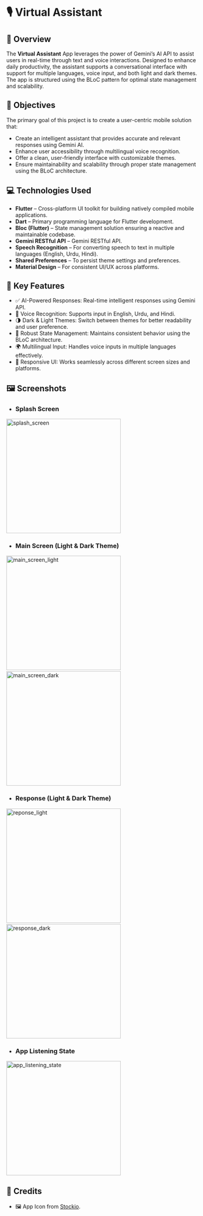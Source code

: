 # 🎙️ Virtual Assistant

## 📝 Overview

The **Virtual Assistant** App leverages the power of Gemini’s AI API to assist users in real-time through text and voice interactions. Designed to enhance daily productivity, the assistant supports a conversational interface with support for multiple languages, voice input, and both light and dark themes. The app is structured using the BLoC pattern for optimal state management and scalability.

## 🎯 Objectives

The primary goal of this project is to create a user-centric mobile solution that:

- Create an intelligent assistant that provides accurate and relevant responses using Gemini AI.
- Enhance user accessibility through multilingual voice recognition.
- Offer a clean, user-friendly interface with customizable themes.
- Ensure maintainability and scalability through proper state management using the BLoC architecture.

## 💻 Technologies Used

- **Flutter** – Cross-platform UI toolkit for building natively compiled mobile applications.
- **Dart** – Primary programming language for Flutter development.
- **Bloc (Flutter)** – State management solution ensuring a reactive and maintainable codebase.
- **Gemini RESTful API** – Gemini RESTful API.
- **Speech Recognition** – For converting speech to text in multiple languages (English, Urdu, Hindi).
- **Shared Preferences** – To persist theme settings and preferences.
- **Material Design** – For consistent UI/UX across platforms.

## 🚀 Key Features

- ✅ AI-Powered Responses: Real-time intelligent responses using Gemini API.
- 🎤 Voice Recognition: Supports input in English, Urdu, and Hindi.
- 🌗 Dark & Light Themes: Switch between themes for better readability and user preference.
- 🔄 Robust State Management: Maintains consistent behavior using the BLoC architecture.
- 🌍 Multilingual Input: Handles voice inputs in multiple languages effectively.
- 📱 Responsive UI: Works seamlessly across different screen sizes and platforms.

## 🖼️ Screenshots

- ### Splash Screen
<div>
<picture>
    <source srcset="screenshots/splash_screen.png" media="(max-width: 400px)">
    <img src="screenshots/splash_screen.png" width="300" alt="splash_screen">
  </picture>
</div>

- ### Main Screen (Light & Dark Theme)
<div>
  <picture>
    <source srcset="screenshots/main_screen_light.png" media="(max-width: 400px)">
    <img src="screenshots/main_screen_light.png" width="300" alt="main_screen_light">
  </picture>
  &nbsp;&nbsp;&nbsp;
  <picture>
    <source srcset="screenshots/main_screen_dark.png" media="(max-width: 400px)">
    <img src="screenshots/main_screen_dark.png" width="300" alt="main_screen_dark">
  </picture>
</div>

- ### Response (Light & Dark Theme)
<div>
  <picture>
    <source srcset="screenshots/response_light.png" media="(max-width: 400px)">
    <img src="screenshots/response_light.png" width="300" alt="reponse_light">
  </picture>
  &nbsp;&nbsp;&nbsp;
  <picture>
    <source srcset="screenshots/response_dark.png" media="(max-width: 400px)">
    <img src="screenshots/response_dark.png" width="300" alt="response_dark">
  </picture>
</div>

- ### App Listening State
<div>
  <picture>
    <source srcset="screenshots/app_listening_state.png" media="(max-width: 400px)">
    <img src="screenshots/app_listening_state.png" width="300" alt="app_listening_state">
  </picture>
</div>

## 🙏 Credits
- 🖼️ App Icon from [Stockio](https://www.stockio.com/free-icon/microphone-filo-icon).